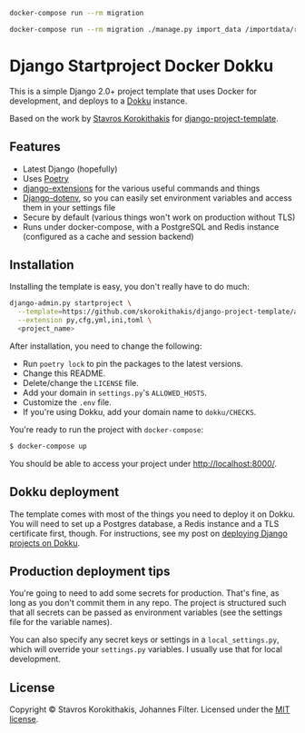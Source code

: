 
```bash
docker-compose run --rm migration
```


```bash
docker-compose run --rm migration ./manage.py import_data /importdata/rechtegewalt.db
```


# Django Startproject Docker Dokku

This is a simple Django 2.0+ project template that uses Docker for development, and deploys to a [Dokku](https://github.com/dokku/dokku) instance.

Based on the work by [Stavros Korokithakis](https://github.com/skorokithakis) for [django-project-template](https://github.com/skorokithakis/django-project-template).


## Features

- Latest Django (hopefully)
- Uses [Poetry](https://poetry.eustace.io/)
- [django-extensions](http://django-extensions.readthedocs.org) for the various useful commands and things
- [Django-dotenv](https://github.com/jpadilla/django-dotenv), so you can easily set environment variables and access
  them in your settings file
- Secure by default (various things won't work on production without TLS)
- Runs under docker-compose, with a PostgreSQL and Redis instance (configured as a cache and session
  backend)


## Installation

Installing the template is easy, you don't really have to do much:

```bash
django-admin.py startproject \
  --template=https://github.com/skorokithakis/django-project-template/archive/master.zip \
  --extension py,cfg,yml,ini,toml \
  <project_name>
```

After installation, you need to change the following:

* Run `poetry lock` to pin the packages to the latest versions.
* Change this README.
* Delete/change the `LICENSE` file.
* Add your domain in `settings.py`'s `ALLOWED_HOSTS`.
* Customize the `.env` file.
* If you're using Dokku, add your domain name to `dokku/CHECKS`.

You're ready to run the project with `docker-compose`:

```bash
$ docker-compose up
```

You should be able to access your project under [http://localhost:8000/](http://localhost:8000/).


## Dokku deployment

The template comes with most of the things you need to deploy it on Dokku. You will need to set up a Postgres database,
a Redis instance and a TLS certificate first, though. For instructions, see my post on [deploying Django projects on
Dokku](https://www.stavros.io/posts/deploy-django-dokku/).


## Production deployment tips

You're going to need to add some secrets for production. That's fine, as long as you don't commit them in any repo. The
project is structured such that all secrets can be passed as environment variables (see the settings file for the
variable names).

You can also specify any secret keys or settings in a `local_settings.py`, which will override your `settings.py` variables. I usually use that for local development.

## License

Copyright © Stavros Korokithakis, Johannes Filter. Licensed under the [MIT license](/LICENSE).
